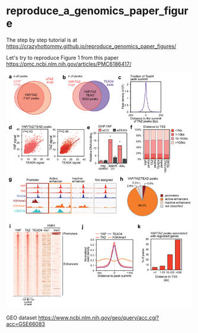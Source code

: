 # reproduce_a_genomics_paper_figure

The step by step tutorial is at https://crazyhottommy.github.io/reproduce_genomics_paper_figures/

Let's try to reproduce Figure 1 from this paper https://pmc.ncbi.nlm.nih.gov/articles/PMC6186417/

![](docs/imgs/emss-79986-f001.jpg)

GEO dataset https://www.ncbi.nlm.nih.gov/geo/query/acc.cgi?acc=GSE66083
